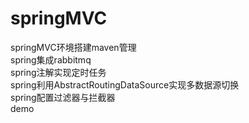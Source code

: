# springMVC  
springMVC环境搭建maven管理  
spring集成rabbitmq  
spring注解实现定时任务  
spring利用AbstractRoutingDataSource实现多数据源切换  
spring配置过滤器与拦截器    
demo 
